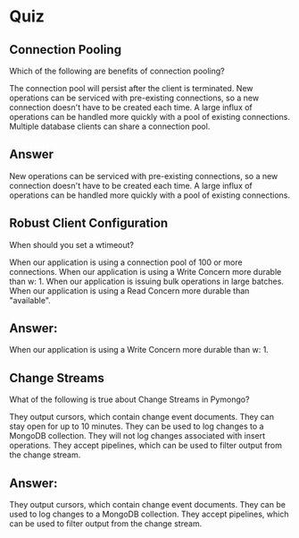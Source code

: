 # Quiz

## Connection Pooling

Which of the following are benefits of connection pooling?

The connection pool will persist after the client is terminated.
New operations can be serviced with pre-existing connections, so a new connection doesn't have to be created each time.
A large influx of operations can be handled more quickly with a pool of existing connections.
Multiple database clients can share a connection pool.

## Answer
New operations can be serviced with pre-existing connections, so a new connection doesn't have to be created each time.
A large influx of operations can be handled more quickly with a pool of existing connections.


## Robust Client Configuration

When should you set a wtimeout?

When our application is using a connection pool of 100 or more connections.
When our application is using a Write Concern more durable than w: 1.
When our application is issuing bulk operations in large batches.
When our application is using a Read Concern more durable than "available".

## Answer:
When our application is using a Write Concern more durable than w: 1.


## Change Streams

What of the following is true about Change Streams in Pymongo?

They output cursors, which contain change event documents.
They can stay open for up to 10 minutes.
They can be used to log changes to a MongoDB collection.
They will not log changes associated with insert operations.
They accept pipelines, which can be used to filter output from the change stream.

## Answer:
They output cursors, which contain change event documents.
They can be used to log changes to a MongoDB collection.
They accept pipelines, which can be used to filter output from the change stream.